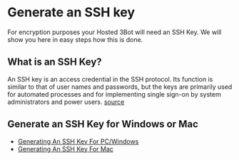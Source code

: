 # Generate an SSH key

For encryption purposes your Hosted 3Bot will need an SSH Key. 
We will show you here in easy steps how this is done.

## What is an SSH Key?

An SSH key is an access credential in the SSH protocol. Its function is similar to that of user names and passwords, but the keys are primarily used for automated processes and for implementing single sign-on by system administrators and power users. [source](https://www.ssh.com/ssh/key/#:~:text=Company%20Get%20started-,SSH%20Keys,system%20administrators%20and%20power%20users.)

## Generate an SSH Key for Windows or Mac
- [Generating An SSH Key For PC/Windows](generate_an_ssh_key_pc.md)
- [Generating An SSH Key For Mac](generate_an_ssh_key_mac.md)